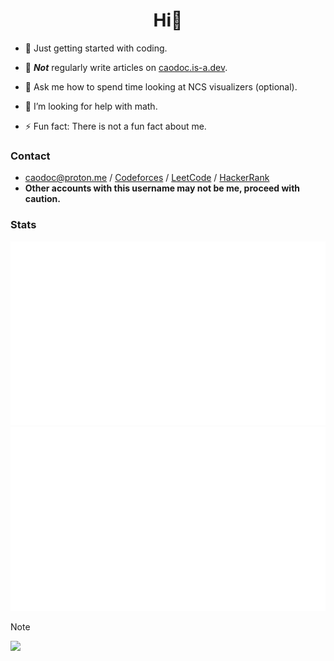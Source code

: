<h1 align="center"> Hi👋 </h1>

- 🌱 Just getting started with coding.

- 📝 ***Not*** regularly write articles on [caodoc.is-a.dev](https://caodoc.is-a.dev).

- 💬 Ask me how to spend time looking at NCS visualizers (optional).

- 🤝 I’m looking for help with math.

- ⚡ Fun fact: There is not a fun fact about me.

<h3 align="left"> Contact </h3>

- [caodoc@proton.me](mailto:caodoc@proton.me) / [Codeforces](https://codeforces.com/profile/caodoc) / [LeetCode](https://leetcode.com/u/caodoc/) / [HackerRank](https://www.hackerrank.com/profile/caodoc)
- **Other accounts with this username may not be me, proceed with caution.**

<h3 align="left"> Stats </h3>
<div>
<img src="https://raw.githubusercontent.com/caodoc/github-stats/master/generated/overview.svg#gh-dark-mode-only">

<img src="https://raw.githubusercontent.com/caodoc/github-stats/master/generated/languages.svg#gh-dark-mode-only">
</div>

> [!NOTE]  
> ![](https://caodoc.is-a.dev/assets/miku-approved.gif)
